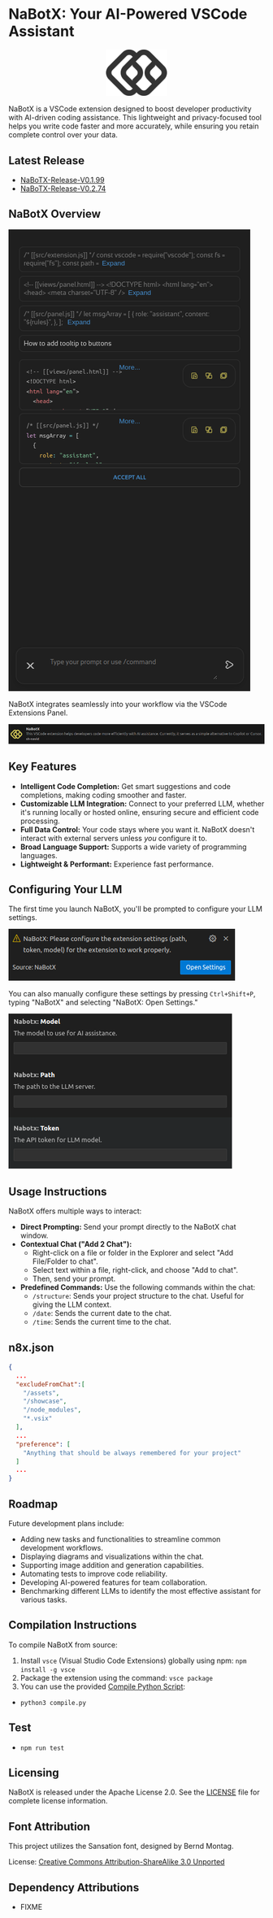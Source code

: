 # NaBotX: Your AI-Powered VSCode Assistant

<p align="center">
  <img src="./assets/logo512.png" alt="NaBotX Logo" width="120">
</p>

NaBotX is a VSCode extension designed to boost developer productivity with AI-driven coding assistance. This lightweight and privacy-focused tool helps you write code faster and more accurately, while ensuring you retain complete control over your data.

## Latest Release
- [NaBoTX-Release-V0.1.99](https://github.com/sh-navid/NabotX/releases/tag/Release-V0.1.99)
- [NaBoTX-Release-V0.2.74](https://github.com/sh-navid/NabotX/releases/tag/Release-V0.2.74)

## NaBotX Overview
![NaBotX Extension](./showcase/V06.png)

NaBotX integrates seamlessly into your workflow via the VSCode Extensions Panel.

![NaBotX Extension in Extensions Panel](./showcase/C02.png)

## Key Features

*   **Intelligent Code Completion:** Get smart suggestions and code completions, making coding smoother and faster.
*   **Customizable LLM Integration:** Connect to your preferred LLM, whether it's running locally or hosted online, ensuring secure and efficient code processing.
*   **Full Data Control:** Your code stays where you want it. NaBotX doesn't interact with external servers unless *you* configure it to.
*   **Broad Language Support:** Supports a wide variety of programming languages.
*   **Lightweight & Performant:** Experience fast performance.

## Configuring Your LLM

The first time you launch NaBotX, you'll be prompted to configure your LLM settings.

![Configuring LLM Settings](./showcase/C03.png)

You can also manually configure these settings by pressing `Ctrl+Shift+P`, typing "NaBotX" and selecting "NaBotX: Open Settings."

![Accessing NaBotX Settings](./showcase/C01.png)

## Usage Instructions

NaBotX offers multiple ways to interact:

*   **Direct Prompting:** Send your prompt directly to the NaBotX chat window.
*   **Contextual Chat ("Add 2 Chat"):**
    *   Right-click on a file or folder in the Explorer and select "Add File/Folder to chat".
    *   Select text within a file, right-click, and choose "Add to chat".
    *   Then, send your prompt.
*   **Predefined Commands:** Use the following commands within the chat:
    *   `/structure`: Sends your project structure to the chat.  Useful for giving the LLM context.
    *   `/date`: Sends the current date to the chat.
    *   `/time`: Sends the current time to the chat.

## n8x.json
```json
{
  ...
  "excludeFromChat":[
    "/assets",
    "/showcase",
    "/node_modules",
    "*.vsix"
  ],
  ...
  "preference": [
    "Anything that should be always remembered for your project"
  ]
  ...
}
```

## Roadmap

Future development plans include:

*   Adding new tasks and functionalities to streamline common development workflows.
*   Displaying diagrams and visualizations within the chat.
*   Supporting image addition and generation capabilities.
*   Automating tests to improve code reliability.
*   Developing AI-powered features for team collaboration.
*   Benchmarking different LLMs to identify the most effective assistant for various tasks.

## Compilation Instructions

To compile NaBotX from source:

1. Install `vsce` (Visual Studio Code Extensions) globally using npm: `npm install -g vsce`
2. Package the extension using the command: `vsce package`
3. You can use the provided [Compile Python Script](./compile.py):
  - `python3 compile.py`


## Test
- `npm run test`


## Licensing
NaBotX is released under the Apache License 2.0. See the [LICENSE](./LICENSE) file for complete license information.

## Font Attribution

This project utilizes the Sansation font, designed by Bernd Montag.

License: [Creative Commons Attribution-ShareAlike 3.0 Unported](https://creativecommons.org/licenses/by-sa/3.0/)


## Dependency Attributions
 - FIXME
